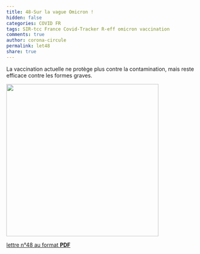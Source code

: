 ```yaml
---
title: 48-Sur la vague Omicron !
hidden: false
categories: COVID FR
tags: SIR-tcc France Covid-Tracker R-eff omicron vaccination
comments: true
author: corona-circule
permalink: let48
share: true
---
```


<link rel="stylesheet" href="../assets/css/style.css">

La vaccination actuelle ne protège plus contre la contamination, mais reste efficace contre les formes graves.<br/>

<img src='/lettres/images/img-48.png' width='400px'/>

[lettre n°48 au format __PDF__](/lettres/resources/pdf/lettre-48.pdf)

